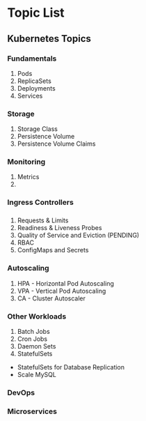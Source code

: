 # Topic List

## Kubernetes Topics

### Fundamentals
1. Pods
2. ReplicaSets
3. Deployments
4. Services

### Storage
1. Storage Class
2. Persistence Volume
3. Persistence Volume Claims

### Monitoring
1. Metrics
2. 

### Ingress Controllers


### 
1. Requests & Limits
2. Readiness & Liveness Probes
3. Quality of Service and Eviction (PENDING)
4. RBAC
5. ConfigMaps and Secrets


### Autoscaling
1. HPA - Horizontal Pod Autoscaling
2. VPA - Vertical Pod Autoscaling
3. CA - Cluster Autoscaler

### Other Workloads
1. Batch Jobs
2. Cron Jobs
3. Daemon Sets
4. StatefulSets
  - StatefulSets for Database Replication
  - Scale MySQL

### DevOps



### Microservices



